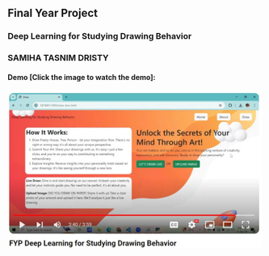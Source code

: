 ## Final Year Project
### Deep Learning for Studying Drawing Behavior

### SAMIHA TASNIM DRISTY

#### Demo [Click the image to watch the demo]:
[![Watch the video](youtube.jpg)](https://youtu.be/GSV66y0owiU)
